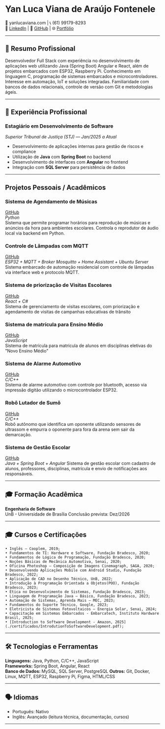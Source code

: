 # **Yan Luca Viana de Araújo Fontenele**

📧 yanlucaviana.com | 📞 (61) 99179-8293  
🔗 [LinkedIn](https://www.linkedin.com/in/yan-luca-060a54209/) | 🐙 [GitHub](https://github.com/yan-luca) | 🌐 [Portfólio](https://github.com/yan-luca/yan-luca)

---

## 🧭 Resumo Profissional

Desenvolvedor Full Stack com experiência no desenvolvimento de aplicações web utilizando Java (Spring Boot) Angular e React, além de projetos embarcados com ESP32, Raspberry Pi. Conhecimento em linguagem C,  programação de sistemas embarcados e microcontroladores. Interesse em automação, IoT e soluções integradas. Familiaridade com bancos de dados relacionais, controle de versão com Git e metodologias ágeis.

---

## 💼 Experiência Profissional


### **Estagiário em Desenvolvimento de Software**  
*Superior Tribunal de Justiça (STJ) — Jan/2025 a Atual*  
- Desenvolvimento de aplicações internas para gestão de riscos e compliance  
- Utilização de **Java** com **Spring Boot** no backend  
- Desenvolvimento de interfaces com **Angular** no frontend  
- Integração com **SQL Server** para persistência de dados  
---

## Projetos Pessoais / Acadêmicos

### **Sistema de Agendamento de Músicas**  
[GitHub](https://github.com/yan-luca/yan-luca/tree/main/Sirene%20Musical)  
*Python*  
Sistema que permite programar horários para reprodução de músicas e anúncios da hora para ambientes escolares. Controla o reprodutor de áudio local via backend em Python.

### **Controle de Lâmpadas com MQTT**  
[GitHub](https://github.com/yan-luca/yan-luca/tree/main/Automacao%20Residencial)  
*ESP32 + MQTT + Broker Mosquitto + Home Assistant + Ubuntu Server*  
Sistema embarcado de automação residencial com controle de lâmpadas via interface web e protocolo MQTT.
### **Sistema de priorização de Visitas Escolares**  
[GitHub](https://github.com/orgs/fga-eps-mds/teams/2023-1-dnit/repositories)  
*React + C#*  
Sistema de gerenciamento de visitas escolares, com priorização e agendamento de visitas de campanhas educativas de trânsito

### **Sistema de matrícula para Ensino Médio**
[GitHub](https://github.com/mdsreq-fga-unb/2023.2-Matriculai)  
*JavaScript*  
Sistema de matrícula para matrícula de alunos em disciplinas eletivas do "Novo Ensino Médio"

### **Sistema de Alarme Automotivo**  
[GitHub](https://github.com/yan-luca/yan-luca/tree/main/Alarme%20Automotivo)  
*C/C++*  
Sistema de alarme automotivo com controle por bluetooth, acesso via impressão digitão  utilizando o microcontrolador ESP32.
### **Robô Lutador de Sumô**
[GitHub](https://github.com/yan-luca/yan-luca/tree/main/Robo%20Sumo)   
*C/C++*  
Robô autônomo que identifica um oponente utilizando sensores de ultrassom e empurra o oponente para fora da arena sem sair da demarcação.

### **Sistema de Gestão Escolar**
[GitHub](https://github.com/carlinn1/EduNotify)   
*Java + Spring Boot + Angular* 
Sistema de gestão escolar com cadastro de alunos, professores, disciplinas, matrícula e envio de notificações aos responsáveis.

---

## 🎓 Formação Acadêmica

**Engenharia de Software**  
UnB - Universidade de Brasília
Conclusão prevista: Dez/2026

---

## 🎓 Cursos e Certificações

    • Inglês – Cooplem, 2019;
    • Fundamentos de TI: Hardware e Software, Fundação Bradesco, 2020;
    • Fundamentos de Lógica de Programação, Fundação Bradesco, 2020;
    • Noções Básicas de Mecânica Automotiva, Senai, 2020;
    • Oficina Photoshop – Composição de Imagens Cinemagraph, SAGA, 2020;
    • Desenvolvendo Aplicações Mobile com Android Studio, Fundação Bradesco, 2022;
    • Aplicação de CAD no Desenho Técnico, UnB, 2022;
    • Introdução à Programação Orientada a Objetos(POO), Fundação Bradesco, 2023;
    • Ética no Desenvolvimento de Sistemas, Fundação Bradesco, 2023;
    • Linguagem de Programação Java – Básico, Fundação Bradesco, 2023;
    • Automação de Sistemas, Aprenda Mais – MEC, 2023;
    • Fundamentos do Suporte Técnico, Google, 2023;
    • Eletricista de Sistemas Fotovoltaicos – Energia Solar, Senai, 2024;
    • Capacitação em Sistemas Embarcados - Embarcatech, Instituto Hardware Brasil, 2025;
    • [Introduction to Software Development - Amazon, 2025](./certificados/IntrodutionToSoftwareDevelopment.pdf);
---

## 🛠️ Tecnologias e Ferramentas

**Linguagens:** Java, Python, C/C++, JavaScript  
**Frameworks:** Spring Boot, Angular, React  
**Banco de Dados:** MySQL, SQL Server, PostgreSQL
**Outros:** Git, Docker, Linux, MQTT, ESP32, Raspberry Pi, Figma, HTML/CSS

---

## 🗣️ Idiomas

- Português: Nativo  
- Inglês: Avançado (leitura técnica, documentação, cursos)

---

